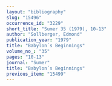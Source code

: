 ```yaml
---
layout: "bibliography"
slug: "15496"
occurrence_id: "3229"
short_title: "Sumer 35 (1979), 10-13"
author: "Sollberger, Edmond"
publication_year: "1979"
title: "Babylon´s Beginnings"
volume_no_: "35"
pages: "10-13"
journal: "Sumer"
title: "Babylon´s Beginnings"
previous_item: "15499"
---
```

